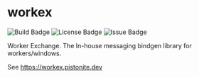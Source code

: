 # workex

![Build Badge](https://img.shields.io/github/check-runs/Pistonite/workex/main)
![License Badge](https://img.shields.io/github/license/Pistonite/workex)
![Issue Badge](https://img.shields.io/github/issues/Pistonite/workex)

Worker Exchange. The In-house messaging bindgen library for workers/windows.

See https://workex.pistonite.dev

